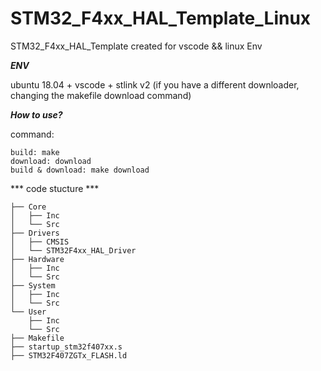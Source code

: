 # STM32_F4xx_HAL_Template_Linux
STM32_F4xx_HAL_Template created for vscode &amp;&amp; linux Env

***ENV***

ubuntu 18.04 + vscode + stlink v2 (if you have a different downloader, changing the makefile download command)

***How to use?***

command: 
```
build: make
download: download
build & download: make download
```

*** code stucture ***
```
├── Core   
│   ├── Inc
│   └── Src
├── Drivers
│   ├── CMSIS
│   └── STM32F4xx_HAL_Driver
├── Hardware
│   ├── Inc
│   └── Src
├── System
│   ├── Inc
│   └── Src
└── User
    ├── Inc
    └── Src
├── Makefile
├── startup_stm32f407xx.s
├── STM32F407ZGTx_FLASH.ld
```
